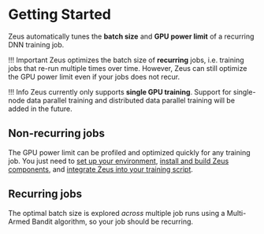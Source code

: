 # Getting Started

Zeus automatically tunes the **batch size** and **GPU power limit** of a recurring DNN training job.

!!! Important
    Zeus optimizes the batch size of **recurring** jobs, i.e. training jobs that re-run multiple times over time. However, Zeus can still optimize the GPU power limit even if your jobs does not recur.

!!! Info
    Zeus currently only supports **single GPU training**. Support for single-node data parallel training and distributed data parallel training will be added in the future.


## Non-recurring jobs

The GPU power limit can be profiled and optimized quickly for any training job.
You just need to [set up your environment](environment.md), [install and build Zeus components](installing_and_building.md), and [integrate Zeus into your training script](integrating.md).


## Recurring jobs

The optimal batch size is explored *across* multiple job runs using a Multi-Armed Bandit algorithm, so your job should be recurring.
